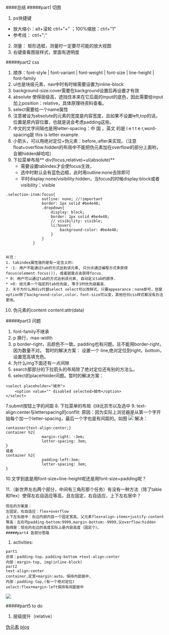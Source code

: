 ####总结
#####part1 切图
1. ps快捷键
- 放大缩小：alt+滚轮 ctrl+"+" ；100%缩放：ctrl+"1"
- 参考线： ctrl+";"
2. 测量： 矩形选框，测量时一定要尽可能的放大视图
3. 右键查看图层样式，里面有透明度

#####part2 css

1. 顺序：font-style | font-variant | font-weight | font-size | line-height | font-family
2. ul也是块级元素，nav中时有时候需要设置为inline-block
3. background-size:cover需要在background设置后再设置才有效
4. absolute 使得层级高，遮挡住本来在它后面的input的底色，因此需要给input加上position：relative，具体原理待资料查看。
5. select需要给一个name属性
6. 注意被设为absolute的元素的宽度是内容宽度，且如果不设置left,top的话，位置是原内容位置，也就是说会考虑padding这些。
7. 中文的文字间隔也是用letter-spacing：中   国   ，英文
的是 l e t t e r,word-spacing是 this is letter example.
8. 小箭头，可以用绝对定位+伪元素：before,:after来实现。（注意float+overflow:hidden的布局中不能把伪元素加在overflow的部分上面哟，会被hidden掉哈哈）
9. 下拉菜单布局** div(focus,relative)+ul(absolute)**
    - 需要设置tabindex才会使focus生效，
    - 选中时默认会有蓝色边框，此时用outline:none去除即可
    - 平时display:none/visibility:hidden，当focus的时候display:block或者visibility：visible
```
.selection-item:focus{
                outline: none; //!important
                border: 1px solid #be4e48;
                .dropdown{
                    display: block;
                    border: 1px solid #be4e48;
                    // visibility: visible;
                    li:hover{
                        background-color: #be4e48;
                    }
                }
            }

```

```

补充：
1. tabindex属性值的是有一定含义的:
* -1: 用户不能通过tab的方式达到该元素, 只允许通过编程方式来获得focus(element.focus()), 或者就是点击获得focus.
* 0: 用户可以通过tab的方式达到该元素, 自动定义tab的顺序.
* >0: 给元素一个指定的tab优先级, 等于1时优先级最高.
2. 关于为什么用div代替select select可以改样式，只要appearance：none即可，但是option除了background-color,color，font-size可以变，其他任何css样式都没有办法更改。
```

10. 伪元素的content
content:attr(data)

#####part3 问题
1. font-family不继承
2. p 换行，max-width
3. p border-right，且颜色不一致。padding也有问题。且不能用border-right，因为数量不对。
    暂时的解决方案：
    设置一个 line,绝对定位到right，bottom，设置宽高填充色。
4. 为什么img下面还有一点间隙
5. search那部分的下拉箭头的布局除了绝对定位还有别的方法么。
6. select的placeHolder问题。暂时的解决方案：
```
<select placeholder="城市">
    <option value="" disabled selected>城市</option>
</select>
```

7.submit按钮上字的间距
8. 下拉菜单的布局《li》<img>北京市以及选中
9. text-align:center与letterspacing的conflit:
原因：因为实际上浏览器是从第一个字开始每个加一个letter-spacing，最后一个字也是有间距的。如图
![](http://7xrn7f.com1.z0.glb.clouddn.com/16-3-22/14486024.jpg)
解决：
```
container{text-align:center;}
container h2{
                margin-right: -3em;
                letter-spacing: 3em;
}
或者
container h2{
                padding-left:3em;
                letter-spacing: 3em;
}
```

10.文字到底是用font-size+line-height呢还是用font-size+padding呢？

11.（新世界左右两个部分，中间有三角形那个任务）有没有一种方法（除了table和flex）使得左右自适应等高，且左固定，右自适应，上下左右居中？
    
    现在的方案是：
    左固定，右自适应：flex+overflow
    上下左右居中：右边内部内容一个固定宽高，父元素flex+align-items+justify-content
    等高：左右均padding-bottom:9999,margin-bottom:-9999,父overflow:hidden
    阻碍是：现在的右边的高度实际上是内容高度（固定个）。
    #####part4 各部分思路

1. activities:
```
part1
总体：padding-top，padding-bottom +text-align:center
内部：margin-top, img(inline-block)
part2
text-align:center
container,定宽+margin:auto，保持内部居中，
内部：padding-top,(有一个绝对定位)
select:flex+margin-left保持有间距居中
```


![](http://i12.tietuku.cn/b71cc8f5f1ff9514.png)

#####part5 to do
1. 层级提升（relative）

[伪元素](http://blog.jobbole.com/49301/)
[blog](http://www.w3cplus.com/blogs/airen?page=3)
